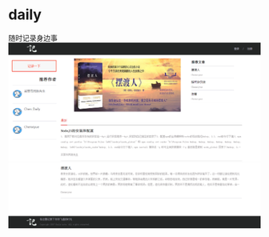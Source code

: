 # daily
随时记录身边事
![页面截图](https://github.com/chenxiyue/daily/blob/master/Screenshots/cut-1.png)
![页面截图](https://github.com/chenxiyue/daily/blob/master/Screenshots/cut-2.png)

